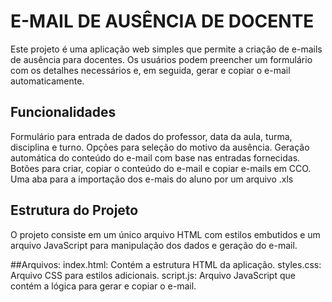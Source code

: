 # E-MAIL DE AUSÊNCIA DE DOCENTE
Este projeto é uma aplicação web simples que permite a criação de e-mails de ausência para docentes. Os usuários podem preencher um formulário com os detalhes necessários e, em seguida, gerar e copiar o e-mail automaticamente.

## Funcionalidades
Formulário para entrada de dados do professor, data da aula, turma, disciplina e turno.
Opções para seleção do motivo da ausência.
Geração automática do conteúdo do e-mail com base nas entradas fornecidas.
Botões para criar, copiar o conteúdo do e-mail e copiar e-mails em CCO.
Uma aba para a importação dos e-mais do aluno por um arquivo .xls

## Estrutura do Projeto
O projeto consiste em um único arquivo HTML com estilos embutidos e um arquivo JavaScript para manipulação dos dados e geração do e-mail.

##Arquivos:
index.html: Contém a estrutura HTML da aplicação.
styles.css: Arquivo CSS para estilos adicionais.
script.js: Arquivo JavaScript que contém a lógica para gerar e copiar o e-mail.
